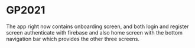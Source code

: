 # GP2021
The app right now contains onboarding screen, 
and both login and register screen authenticate with firebase 
and also home screen with the bottom navigation bar which provides the other three screens.
